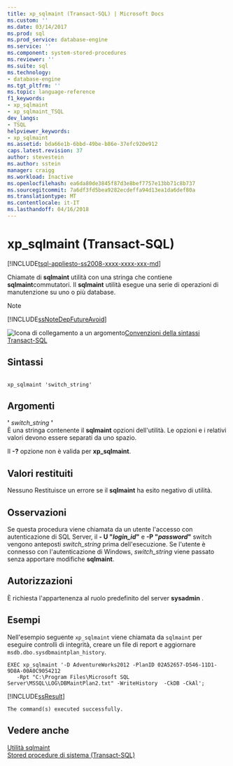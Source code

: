 ```yaml
---
title: xp_sqlmaint (Transact-SQL) | Microsoft Docs
ms.custom: ''
ms.date: 03/14/2017
ms.prod: sql
ms.prod_service: database-engine
ms.service: ''
ms.component: system-stored-procedures
ms.reviewer: ''
ms.suite: sql
ms.technology:
- database-engine
ms.tgt_pltfrm: ''
ms.topic: language-reference
f1_keywords:
- xp_sqlmaint
- xp_sqlmaint_TSQL
dev_langs:
- TSQL
helpviewer_keywords:
- xp_sqlmaint
ms.assetid: bda66e1b-6bbd-49be-b86e-37efc920e912
caps.latest.revision: 37
author: stevestein
ms.author: sstein
manager: craigg
ms.workload: Inactive
ms.openlocfilehash: ea6da80de3845f87d3e8bef7757e13bb71c8b737
ms.sourcegitcommit: 7a6df3fd5bea9282ecdeffa94d13ea1da6def80a
ms.translationtype: MT
ms.contentlocale: it-IT
ms.lasthandoff: 04/16/2018
---
```

# <a name="xpsqlmaint-transact-sql"></a>xp_sqlmaint (Transact-SQL)
[!INCLUDE[tsql-appliesto-ss2008-xxxx-xxxx-xxx-md](../../includes/tsql-appliesto-ss2008-xxxx-xxxx-xxx-md.md)]

  Chiamate di **sqlmaint** utilità con una stringa che contiene **sqlmaint**commutatori. Il **sqlmaint** utilità esegue una serie di operazioni di manutenzione su uno o più database.  
  
> [!NOTE]  
>  [!INCLUDE[ssNoteDepFutureAvoid](../../includes/ssnotedepfutureavoid-md.md)]  
  
 ![Icona di collegamento a un argomento](../../database-engine/configure-windows/media/topic-link.gif "Icona di collegamento a un argomento")[Convenzioni della sintassi Transact-SQL](../../t-sql/language-elements/transact-sql-syntax-conventions-transact-sql.md)  
  
## <a name="syntax"></a>Sintassi  
  
```  
  
xp_sqlmaint 'switch_string'     
```  
  
## <a name="arguments"></a>Argomenti  
 **'** *switch_string* **'**  
 È una stringa contenente il **sqlmaint** opzioni dell'utilità. Le opzioni e i relativi valori devono essere separati da uno spazio.  
  
 Il **-?** opzione non è valida per **xp_sqlmaint**.  
  
## <a name="return-code-values"></a>Valori restituiti  
 Nessuno Restituisce un errore se il **sqlmaint** ha esito negativo di utilità.  
  
## <a name="remarks"></a>Osservazioni  
 Se questa procedura viene chiamata da un utente l'accesso con autenticazione di SQL Server, il **- U "***login_id***"** e **-P "***password***"** switch vengono anteposti *switch_string* prima dell'esecuzione. Se l'utente è connesso con l'autenticazione di Windows, *switch_string* viene passato senza apportare modifiche **sqlmaint**.  
  
## <a name="permissions"></a>Autorizzazioni  
 È richiesta l'appartenenza al ruolo predefinito del server **sysadmin** .  
  
## <a name="examples"></a>Esempi  
 Nell'esempio seguente `xp_sqlmaint` viene chiamata da `sqlmaint` per eseguire controlli di integrità, creare un file di report e aggiornare `msdb.dbo.sysdbmaintplan_history`.  
  
```  
EXEC xp_sqlmaint '-D AdventureWorks2012 -PlanID 02A52657-D546-11D1-9D8A-00A0C9054212   
   -Rpt "C:\Program Files\Microsoft SQL Server\MSSQL\LOG\DBMaintPlan2.txt" -WriteHistory  -CkDB -CkAl';   
```  
  
 [!INCLUDE[ssResult](../../includes/ssresult-md.md)]  
  
```  
The command(s) executed successfully.  
```  
  
## <a name="see-also"></a>Vedere anche  
 [Utilità sqlmaint](../../tools/sqlmaint-utility.md)   
 [Stored procedure di sistema &#40;Transact-SQL&#41;](../../relational-databases/system-stored-procedures/system-stored-procedures-transact-sql.md)  
  
  
